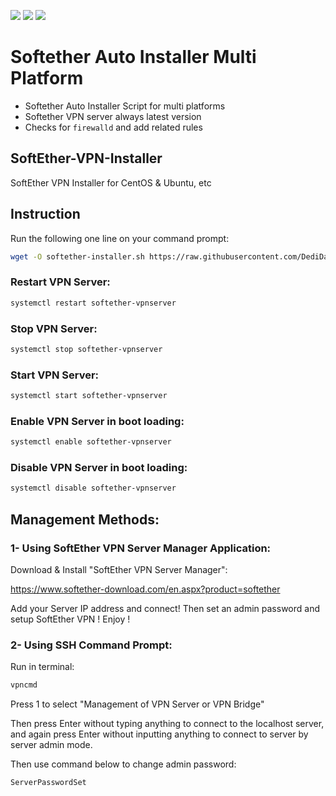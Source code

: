 ![](https://img.shields.io/github/stars/DediData/SoftEther-VPN-Installer.svg) ![](https://img.shields.io/github/forks/DediData/SoftEther-VPN-Installer.svg) ![](https://img.shields.io/github/issues/DediData/SoftEther-VPN-Installer.svg)

# Softether Auto Installer Multi Platform
* Softether Auto Installer Script for multi platforms
* Softether VPN server always latest version
* Checks for ```firewalld``` and add related rules

## SoftEther-VPN-Installer
SoftEther VPN Installer for CentOS &amp; Ubuntu, etc

## Instruction
Run the following one line on your command prompt:
```sh
wget -O softether-installer.sh https://raw.githubusercontent.com/DediData/SoftEther-VPN-Installer/master/softether-installer.sh && chmod +x softether-installer.sh && ./softether-installer.sh
```

### Restart VPN Server:
```sh
systemctl restart softether-vpnserver
```

### Stop VPN Server:
```sh
systemctl stop softether-vpnserver
```

### Start VPN Server:
```sh
systemctl start softether-vpnserver
```

### Enable VPN Server in boot loading:
```sh
systemctl enable softether-vpnserver
```

### Disable VPN Server in boot loading:
```sh
systemctl disable softether-vpnserver
```

## Management Methods:
### 1- Using SoftEther VPN Server Manager Application:
Download & Install "SoftEther VPN Server Manager":

https://www.softether-download.com/en.aspx?product=softether

Add your Server IP address and connect!
Then set an admin password and setup SoftEther VPN ! Enjoy !

### 2- Using SSH Command Prompt:
Run in terminal:
```sh
vpncmd
```
Press 1 to select "Management of VPN Server or VPN Bridge"

Then press Enter without typing anything to connect to the localhost server, and again press Enter without inputting anything to connect to server by server admin mode.

Then use command below to change admin password:
```sh
ServerPasswordSet
```
